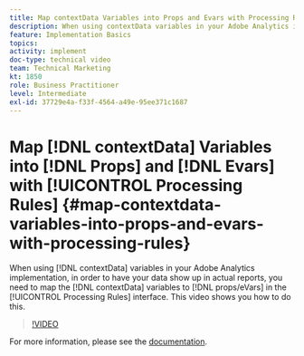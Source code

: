 ```yaml
---
title: Map contextData Variables into Props and Evars with Processing Rules
description: When using contextData variables in your Adobe Analytics implementation, in order to have your data show up in actual reports, you need to map the contextData variables to props/eVars in the Processing Rules interface. This video shows you how to do this.
feature: Implementation Basics
topics: 
activity: implement
doc-type: technical video
team: Technical Marketing
kt: 1850
role: Business Practitioner
level: Intermediate
exl-id: 37729e4a-f33f-4564-a49e-95ee371c1687
---
```

# Map [!DNL contextData] Variables into [!DNL Props] and [!DNL Evars] with [!UICONTROL Processing Rules] {#map-contextdata-variables-into-props-and-evars-with-processing-rules}

When using [!DNL contextData] variables in your Adobe Analytics implementation, in order to have your data show up in actual reports, you need to map the [!DNL contextData] variables to [!DNL props/eVars] in the [!UICONTROL Processing Rules] interface. This video shows you how to do this.

>[!VIDEO](https://video.tv.adobe.com/v/26124/?quality=12)

For more information, please see the [documentation](https://marketing.adobe.com/resources/help/en_US/reference/processing_rules.html).
